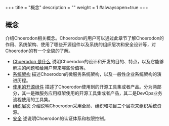 +++
title = "概念"
description = ""
weight = 1
#alwaysopen=true
+++

## 概念

介绍Choerodon相关概念。Choerodon的用户可以通过此章节了解Choerodon的作用、系统架构、使用了哪些开源组件以及系统的组织层次和安全设计等，对Choerodon的有一个全貌的了解。

- [Choerodon 是什么](./choerodon-concept) <font>说明Choerodon的设计和开发的目的、特点，以及它能够解决的问题和给用户带来哪些价值等。</font>
- [系统架构](./choerodon-system-architecture) <font>描述Choerodon的微服务系统架构，以及一般性企业系统架构的演进历程。</font>
- [使用的开源组件](./choerodon-opensource-component) <font>描述了Choerodon使用到的开源工具集或者产品。分为两部分，其一是微服务应用框架使用的开源工具集或者产品，其二是DevOps业务流程使用的工具集。</font>
- [组织层次](./choerodon-org) <font>介绍说明Choerodon采用全局、组织和项目三个层次来组织系统资源。</font>
- [安全](./security) <font>述说明Choerodon的认证体系和权限控制。</font>
